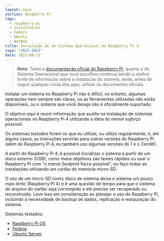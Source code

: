 ```yaml
---
layout: main
section: Raspberry Pi
tags:
  - raspberry-pi
  - installation
  - Fedora
  - Ubuntu
  - NetBSD
title: Instalação de um Sistema Operacional no Raspberry Pi 4
copy: "2022-2023"
date: 2023-09-13
---
```


> **Nota**: Tanto a [documentação oficial do Raspberry Pi](https://www.raspberrypi.com/software/), quanto a do Sistema Operacional que você escolheu continua sendo a melhor fonte de informação sobre a instalação do sistema, tente, antes de seguir qualquer coisa dita aqui, utilizar os documentos oficiais.

Instalar um sistema no Raspberry Pi não é difícil, no entanto, algumas operações nem sempre são claras, ou as ferramentas utilizadas não estão disponíveis, ou o sistema que você deseja não é oficialmente suportado.

O objetivo aqui é reunir informação que auxilie na instalação de sistemas operacionais no Raspberry Pi 4 utilizando a ideia do _menor esforço possível_.

Os sistemas testados foram os que eu utilizei, ou utilizo regularmente, e, em alguns casos, as instruções servirão para outras versões do Raspberry Pi (além do Raspberry Pi 4, eu também uso algumas versões do 1 e o ZeroW).

A partir do Raspberry Pi 4, é possível inicializar o sistema a partir de um disco externo (USB), como meus objetivos são testes rápidos ou usar o Raspberry Pi com "o menor _footprint_ físico possível", eu faço todas as instalações utilizando um cartão de memória micro-SD.

O uso de um micro-SD como disco de sistema deixa o sistema um pouco mais lento (Raspberry Pi 4) e é uma questão de tempo para que o sistema do arquivo do cartão seja corrompido e ele precise ser recuperado ou reconstruído. Leve isso em consideração ao planejar o uso do Raspberry Pi, incluindo a necessidade de _backup_ de dados, replicação e restauração do sistema.

<div class="tag-list">Sistemas testados:</div>

* [Raspberry Pi OS](raspberry-pi-os-installation)
* [Fedora](fedora-installation)
* [Ubuntu Server](ubuntu-installation)

